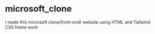 # microsoft_clone
I made this microsoft clone(front-end) website using HTML and Tailwind CSS frame work
